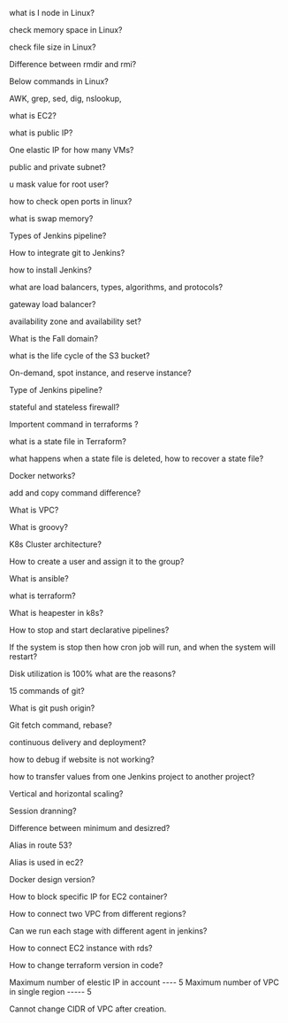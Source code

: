 what is I node in Linux?

check memory space in Linux?

check file size in Linux?

Difference between rmdir and rmi?

Below commands in Linux?

AWK, grep, sed, dig, nslookup,

what is EC2?

what is public IP? 

One elastic IP for how many VMs?

public and private subnet?

u mask value for root user?

how to check open ports in linux?

what is swap memory?

Types of Jenkins pipeline?

How to integrate git to Jenkins?

how to install Jenkins?

what are load balancers, types, algorithms, and protocols?

gateway load balancer?

availability zone and availability set?

What is the Fall domain?

what is the life cycle of the S3 bucket?

On-demand, spot instance,  and reserve instance?

Type of Jenkins pipeline?

stateful and stateless firewall?

Importent command in terraforms ?

what is a state file in Terraform?

what happens when a state file is deleted, how to recover a state file?

Docker networks?

add and copy command difference?

What is VPC?

What is groovy?

K8s Cluster architecture?

How to create a user and assign it to the group?

What is ansible?

what is terraform?

What is heapester in k8s?

How to stop and start declarative pipelines?

If the system is stop then how cron job will run, and when the system will restart?

Disk utilization is 100% what are the reasons?

15 commands of git?

What is git push origin?

Git fetch command, rebase?

continuous delivery and deployment?

how to debug if website is not working?

how to transfer values from one Jenkins project to another project?

Vertical and horizontal scaling?

Session dranning?

Difference between minimum and desizred?

Alias in route 53?

Alias is used in ec2?

Docker design version?

How to block specific IP for EC2 container?

How to connect two VPC from different regions?

Can we run each stage with different agent in jenkins?

How to connect EC2 instance with rds?

How to change terraform version in code?

Maximum number of elestic IP in account ---- 5
Maximum number of VPC in single region ----- 5


Cannot change CIDR of VPC after creation.
